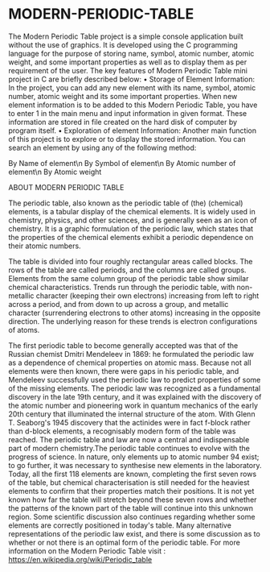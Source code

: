 # MODERN-PERIODIC-TABLE
The Modern Periodic Table project is a simple console application built without the use of graphics. It is developed using the C programming language for the purpose of storing name, symbol, atomic number, atomic weight, and some important properties as well as to display them as per requirement of the user. The key features of Modern Periodic Table mini project in C are briefly described below: • Storage of Element Information: In the project, you can add any new element with its name, symbol, atomic number, atomic weight and its some important properties. When new element information is to be added to this Modern Periodic Table, you have to enter 1 in the main menu and input information in given format. These information are stored in file created on the hard disk of computer by program itself. • Exploration of element Information: Another main function of this project is to explore or to display the stored information. You can search an element by using any of the following method:

By Name of element\n
By Symbol of element\n
By Atomic number of element\n
By Atomic weight


ABOUT MODERN PERIODIC TABLE 

The periodic table, also known as the periodic table of (the) (chemical) elements, is a tabular display of the chemical elements. It is widely used in chemistry, physics, and other sciences, and is generally seen as an icon of chemistry. It is a graphic formulation of the periodic law, which states that the properties of the chemical elements exhibit a periodic dependence on their atomic numbers.

The table is divided into four roughly rectangular areas called blocks. The rows of the table are called periods, and the columns are called groups. Elements from the same column group of the periodic table show similar chemical characteristics. Trends run through the periodic table, with non-metallic character (keeping their own electrons) increasing from left to right across a period, and from down to up across a group, and metallic character (surrendering electrons to other atoms) increasing in the opposite direction. The underlying reason for these trends is electron configurations of atoms.

The first periodic table to become generally accepted was that of the Russian chemist Dmitri Mendeleev in 1869: he formulated the periodic law as a dependence of chemical properties on atomic mass. Because not all elements were then known, there were gaps in his periodic table, and Mendeleev successfully used the periodic law to predict properties of some of the missing elements. The periodic law was recognized as a fundamental discovery in the late 19th century, and it was explained with the discovery of the atomic number and pioneering work in quantum mechanics of the early 20th century that illuminated the internal structure of the atom. With Glenn T. Seaborg's 1945 discovery that the actinides were in fact f-block rather than d-block elements, a recognisably modern form of the table was reached. The periodic table and law are now a central and indispensable part of modern chemistry.The periodic table continues to evolve with the progress of science. In nature, only elements up to atomic number 94 exist; to go further, it was necessary to synthesise new elements in the laboratory. Today, all the first 118 elements are known, completing the first seven rows of the table, but chemical characterisation is still needed for the heaviest elements to confirm that their properties match their positions. It is not yet known how far the table will stretch beyond these seven rows and whether the patterns of the known part of the table will continue into this unknown region. Some scientific discussion also continues regarding whether some elements are correctly positioned in today's table. Many alternative representations of the periodic law exist, and there is some discussion as to whether or not there is an optimal form of the periodic table. For more information on the Modern Periodic Table visit : https://en.wikipedia.org/wiki/Periodic_table


